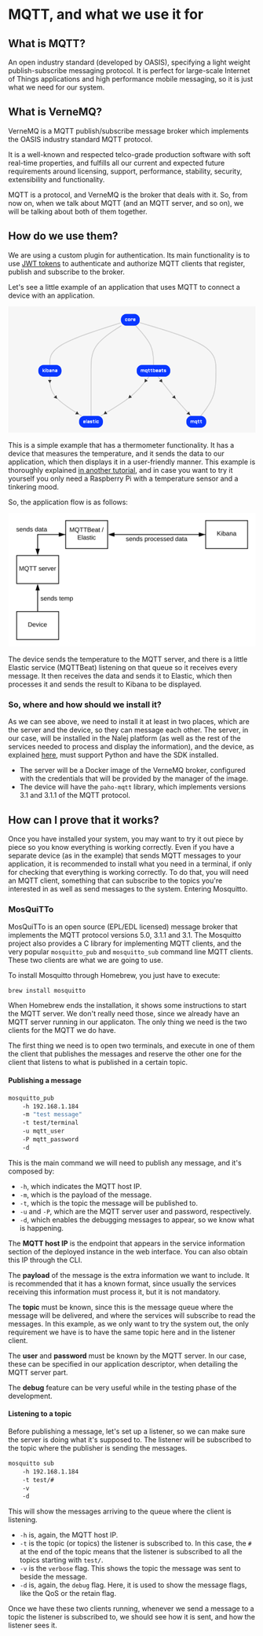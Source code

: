 # MQTT, and what we use it for

## What is MQTT?

An open industry standard (developed by OASIS), specifying a light weight publish-subscribe messaging protocol. It is perfect for large-scale Internet of Things applications and high performance mobile messaging, so it is just what we need for our system.

## What is VerneMQ?

VerneMQ is a MQTT publish/subscribe message broker which implements the OASIS industry standard MQTT protocol.

It is a well-known and respected telco-grade production software with soft real-time properties, and fulfills all our current and expected future requirements around licensing, support, performance, stability, security, extensibility and functionality.

MQTT is a protocol, and VerneMQ is the broker that deals with it. So, from now on, when we talk about MQTT (and an MQTT server, and so on), we will be talking about both of them together.

## How do we use them?

We are using a custom plugin for authentication. Its main functionality is to use [JWT tokens](https://jwt.io/) to authenticate and authorize MQTT clients that register, publish and subscribe to the broker.

Let's see a little example of an application that uses MQTT to connect a device with an application.

![App instance diagram](../.gitbook/assets/mqtt_example_appinstance_diagram.png)

This is a simple example that has a thermometer functionality. It has a device that measures the temperature, and it sends the data to our application, which then displays it in a user-friendly manner. This example is thoroughly explained [in another tutorial](endtoendtutorial.md), and in case you want to try it yourself you only need a Raspberry Pi with a temperature sensor and a tinkering mood.

So, the application flow is as follows:

![Application flow](../.gitbook/assets/endtoend_app_flow.png)

The device sends the temperature to the MQTT server, and there is a little Elastic service (MQTTBeat) listening on that queue so it receives every message. It then receives the data and sends it to Elastic, which then processes it and sends the result to Kibana to be displayed.

### So, where and how should we install it?

As we can see above, we need to install it at least in two places, which are the server and the device, so they can message each other. The server, in our case, will be installed in the Nalej platform (as well as the rest of the services needed to process and display the information), and the device, as explained [here](installingsdkindevice.md), must support Python and have the SDK installed.

- The server will be a Docker image of the VerneMQ broker, configured with the credentials that will be provided by the manager of the image.
- The device will have the `paho-mqtt` library, which implements versions 3.1 and 3.1.1 of the MQTT protocol.

## How can I prove that it works?

Once you have installed your system, you may want to try it out piece by piece so you know everything is working correctly. Even if you have a separate device (as in the example) that sends MQTT messages to your application, it is recommended to install what you need in a terminal, if only for checking that everything is working correctly. To do that, you will need an MQTT client, something that can subscribe to the topics you're interested in as well as send messages to the system. Entering Mosquitto.

### MosQuiTTo

MosQuiTTo  is an open source (EPL/EDL licensed) message broker that implements the MQTT protocol versions 5.0, 3.1.1 and 3.1. The Mosquitto project also provides a C library for implementing MQTT clients, and the very popular `mosquitto_pub` and `mosquitto_sub` command line MQTT clients. These two clients are what we are going to use. 

To install Mosquitto through Homebrew, you just have to execute:

```bash
brew install mosquitto
```

When Homebrew ends the installation, it shows some instructions to start the MQTT server. We don't really need those, since we already have an MQTT server running in our applicaton. The only thing we need is the two clients for the MQTT we do have.

The first thing we need is to open two terminals, and execute in one of them the client that publishes the messages and reserve the other one for the client that listens to what is published in a certain topic. 

#### Publishing a message

```bash
mosquitto_pub 
	-h 192.168.1.184 
	-m "test message"
	-t test/terminal
	-u mqtt_user
	-P mqtt_password
	-d
```

This is the main command we will need to publish any message, and it's composed by:

- `-h`, which indicates the MQTT host IP.
- `-m`, which is the payload of the message.
- `-t`, which is the topic the message will be published to.
- `-u` and `-P`, which are the MQTT server user and password, respectively.
- `-d`, which enables the debugging messages to appear, so we know what is happening.

The **MQTT host IP** is the endpoint that appears in the service information section of the deployed instance in the web interface. You can also obtain this IP through the CLI.

The **payload** of the message is the extra information we want to include. It is recommended that it has a known format, since usually the services receiving this information must process it, but it is not mandatory.

The **topic** must be known, since this is the message queue where the message will be delivered, and where the services will subscribe to read the messages. In this example, as we only want to try the system out, the only requirement we have is to have the same topic here and in the listener client.

The **user** and **password** must be known by the MQTT server. In our case, these can be specified in our application descriptor, when detailing the MQTT server part.

The **debug** feature can be very useful while in the testing phase of the development.

#### Listening to a topic

Before publishing a message, let's set up a listener, so we can make sure the server is doing what it's supposed to. The listener will be subscribed to the topic where the publisher is sending the messages.

```bash
mosquitto sub
	-h 192.168.1.184 
	-t test/#
	-v
	-d
```

This will show the messages arriving to the queue where the client is listening.

- `-h` is, again, the MQTT host IP.
- `-t` is the topic (or topics) the listener is subscribed to. In this case, the `#` at the end of the topic means that the listener is subscribed to all the topics starting with `test/`.
- `-v` is the `verbose` flag. This shows the topic the message was sent to beside the message. 
- `-d` is, again, the `debug` flag. Here, it is used to show the message flags, like the QoS or the retain flag.

Once we have these two clients running, whenever we send a message to a topic the listener is subscribed to, we should see how it is sent, and how the listener sees it.